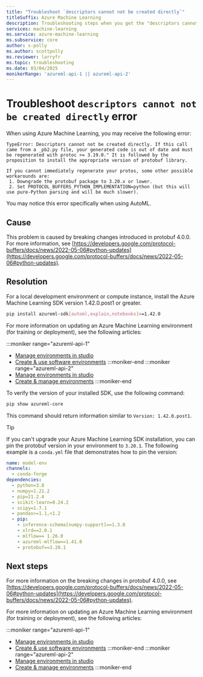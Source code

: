 ```yaml
---
title: "Troubleshoot `descriptors cannot not be created directly`"
titleSuffix: Azure Machine Learning
description: Troubleshooting steps when you get the "descriptors cannot not be created directly" message.
services: machine-learning
ms.service: azure-machine-learning
ms.subservice: core
author: s-polly
ms.author: scottpolly
ms.reviewer: larryfr
ms.topic: troubleshooting 
ms.date: 03/04/2025
monikerRange: 'azureml-api-1 || azureml-api-2'
---
```


# Troubleshoot `descriptors cannot not be created directly` error

When using Azure Machine Learning, you may receive the following error:

```
TypeError: Descriptors cannot not be created directly. If this call came from a _pb2.py file, your generated code is out of date and must be regenerated with protoc >= 3.19.0." It is followed by the proposition to install the appropriate version of protobuf library.

If you cannot immediately regenerate your protos, some other possible workarounds are:
 1. Downgrade the protobuf package to 3.20.x or lower.
 2. Set PROTOCOL_BUFFERS_PYTHON_IMPLEMENTATION=python (but this will use pure-Python parsing and will be much slower).
```

You may notice this error specifically when using AutoML.

## Cause

This problem is caused by breaking changes introduced in protobuf 4.0.0. For more information, see [https://developers.google.com/protocol-buffers/docs/news/2022-05-06#python-updates](https://developers.google.com/protocol-buffers/docs/news/2022-05-06#python-updates).

## Resolution

For a local development environment or compute instance, install the Azure Machine Learning SDK version 1.42.0.post1 or greater.

```bash
pip install azureml-sdk[automl,explain,notebooks]>=1.42.0
```

For more information on updating an Azure Machine Learning environment (for training or deployment), see the following articles:

:::moniker range="azureml-api-1"
* [Manage environments in studio](how-to-manage-environments-in-studio.md#rebuild-an-environment)
* [Create & use software environments](./v1/how-to-use-environments.md)
:::moniker-end
:::moniker range="azureml-api-2"
* [Manage environments in studio](how-to-manage-environments-in-studio.md#rebuild-an-environment)
* [Create & manage environments](how-to-manage-environments-v2.md#update)
:::moniker-end

To verify the version of your installed SDK, use the following command:

```bash
pip show azureml-core
```

This command should return information similar to `Version: 1.42.0.post1`.

> [!TIP]
> If you can't upgrade your Azure Machine Learning SDK installation, you can pin the protobuf version in your environment to `3.20.1`. The following example is a `conda.yml` file that demonstrates how to pin the version:
>
> ```yml
> name: model-env
> channels:
>   - conda-forge
> dependencies:
>   - python=3.8
>   - numpy=1.21.2
>   - pip=21.2.4
>   - scikit-learn=0.24.2
>   - scipy=1.7.1
>   - pandas>=1.1,<1.2
>   - pip:
>     - inference-schema[numpy-support]==1.3.0
>     - xlrd==2.0.1
>     - mlflow== 1.26.0
>     - azureml-mlflow==1.41.0
>     - protobuf==3.20.1
> ```

## Next steps

For more information on the breaking changes in protobuf 4.0.0, see [https://developers.google.com/protocol-buffers/docs/news/2022-05-06#python-updates](https://developers.google.com/protocol-buffers/docs/news/2022-05-06#python-updates). 

For more information on updating an Azure Machine Learning environment (for training or deployment), see the following articles:

:::moniker range="azureml-api-1"
* [Manage environments in studio](how-to-manage-environments-in-studio.md#rebuild-an-environment)
* [Create & use software environments](./v1/how-to-use-environments.md)
:::moniker-end
:::moniker range="azureml-api-2"
* [Manage environments in studio](how-to-manage-environments-in-studio.md#rebuild-an-environment)
* [Create & manage environments](how-to-manage-environments-v2.md#update)
:::moniker-end